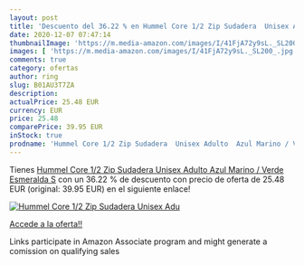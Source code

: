```yaml
---
layout: post
title: 'Descuento del 36.22 % en Hummel Core 1/2 Zip Sudadera  Unisex Adu'
date: 2020-12-07 07:47:14
thumbnailImage: 'https://m.media-amazon.com/images/I/41FjA72y9sL._SL200_.jpg'
images: [ 'https://m.media-amazon.com/images/I/41FjA72y9sL._SL200_.jpg' ]
comments: true
category: ofertas
author: ring
slug: B01AU3T7ZA
description:
actualPrice: 25.48 EUR
currency: EUR
price: 25.48
comparePrice: 39.95 EUR
inStock: true
prodname: 'Hummel Core 1/2 Zip Sudadera  Unisex Adulto  Azul Marino / Verde Esmeralda  S'
---
```


Tienes [Hummel Core 1/2 Zip Sudadera  Unisex Adulto  Azul Marino / Verde Esmeralda  S](https://www.amazon.es/dp/B01AU3T7ZA/?tag=tolees-21) con un 36.22 % de descuento con precio de oferta de 25.48 EUR (original: 39.95 EUR) en el siguiente enlace!

[![Hummel Core 1/2 Zip Sudadera  Unisex Adu](https://m.media-amazon.com/images/I/41FjA72y9sL._SL200_.jpg)](https://www.amazon.es/dp/B01AU3T7ZA/?tag=tolees-21)

[Accede a la oferta!!](https://www.amazon.es/dp/B01AU3T7ZA/?tag=tolees-21)

Links participate in Amazon Associate program and might generate a comission on qualifying sales


